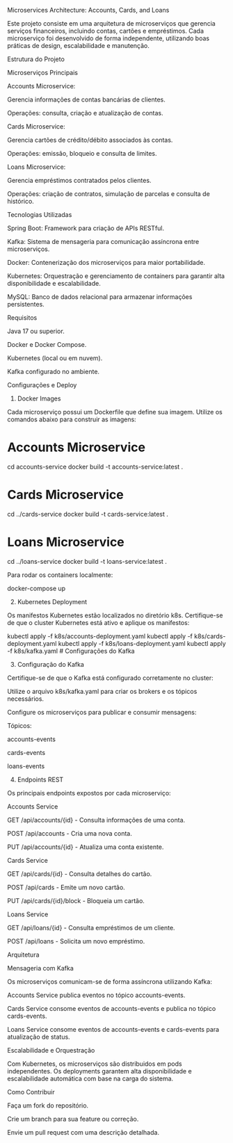 Microservices Architecture: Accounts, Cards, and Loans

Este projeto consiste em uma arquitetura de microserviços que gerencia serviços financeiros, incluindo contas, cartões e empréstimos. Cada microserviço foi desenvolvido de forma independente, utilizando boas práticas de design, escalabilidade e manutenção.

Estrutura do Projeto

Microserviços Principais

Accounts Microservice:

Gerencia informações de contas bancárias de clientes.

Operações: consulta, criação e atualização de contas.

Cards Microservice:

Gerencia cartões de crédito/débito associados às contas.

Operações: emissão, bloqueio e consulta de limites.

Loans Microservice:

Gerencia empréstimos contratados pelos clientes.

Operações: criação de contratos, simulação de parcelas e consulta de histórico.

Tecnologias Utilizadas

Spring Boot: Framework para criação de APIs RESTful.

Kafka: Sistema de mensageria para comunicação assíncrona entre microserviços.

Docker: Contenerização dos microserviços para maior portabilidade.

Kubernetes: Orquestração e gerenciamento de containers para garantir alta disponibilidade e escalabilidade.

MySQL: Banco de dados relacional para armazenar informações persistentes.

Requisitos

Java 17 ou superior.

Docker e Docker Compose.

Kubernetes (local ou em nuvem).

Kafka configurado no ambiente.

Configurações e Deploy

1. Docker Images

Cada microserviço possui um Dockerfile que define sua imagem. Utilize os comandos abaixo para construir as imagens:

# Accounts Microservice
cd accounts-service
docker build -t accounts-service:latest .

# Cards Microservice
cd ../cards-service
docker build -t cards-service:latest .

# Loans Microservice
cd ../loans-service
docker build -t loans-service:latest .

Para rodar os containers localmente:

docker-compose up

2. Kubernetes Deployment

Os manifestos Kubernetes estão localizados no diretório k8s. Certifique-se de que o cluster Kubernetes está ativo e aplique os manifestos:

kubectl apply -f k8s/accounts-deployment.yaml
kubectl apply -f k8s/cards-deployment.yaml
kubectl apply -f k8s/loans-deployment.yaml
kubectl apply -f k8s/kafka.yaml  # Configurações do Kafka

3. Configuração do Kafka

Certifique-se de que o Kafka está configurado corretamente no cluster:

Utilize o arquivo k8s/kafka.yaml para criar os brokers e os tópicos necessários.

Configure os microserviços para publicar e consumir mensagens:

Tópicos:

accounts-events

cards-events

loans-events

4. Endpoints REST

Os principais endpoints expostos por cada microserviço:

Accounts Service

GET /api/accounts/{id} - Consulta informações de uma conta.

POST /api/accounts - Cria uma nova conta.

PUT /api/accounts/{id} - Atualiza uma conta existente.

Cards Service

GET /api/cards/{id} - Consulta detalhes do cartão.

POST /api/cards - Emite um novo cartão.

PUT /api/cards/{id}/block - Bloqueia um cartão.

Loans Service

GET /api/loans/{id} - Consulta empréstimos de um cliente.

POST /api/loans - Solicita um novo empréstimo.

Arquitetura

Mensageria com Kafka

Os microserviços comunicam-se de forma assíncrona utilizando Kafka:

Accounts Service publica eventos no tópico accounts-events.

Cards Service consome eventos de accounts-events e publica no tópico cards-events.

Loans Service consome eventos de accounts-events e cards-events para atualização de status.

Escalabilidade e Orquestração

Com Kubernetes, os microserviços são distribuidos em pods independentes. Os deployments garantem alta disponibilidade e escalabilidade automática com base na carga do sistema.

Como Contribuir

Faça um fork do repositório.

Crie um branch para sua feature ou correção.

Envie um pull request com uma descrição detalhada.
